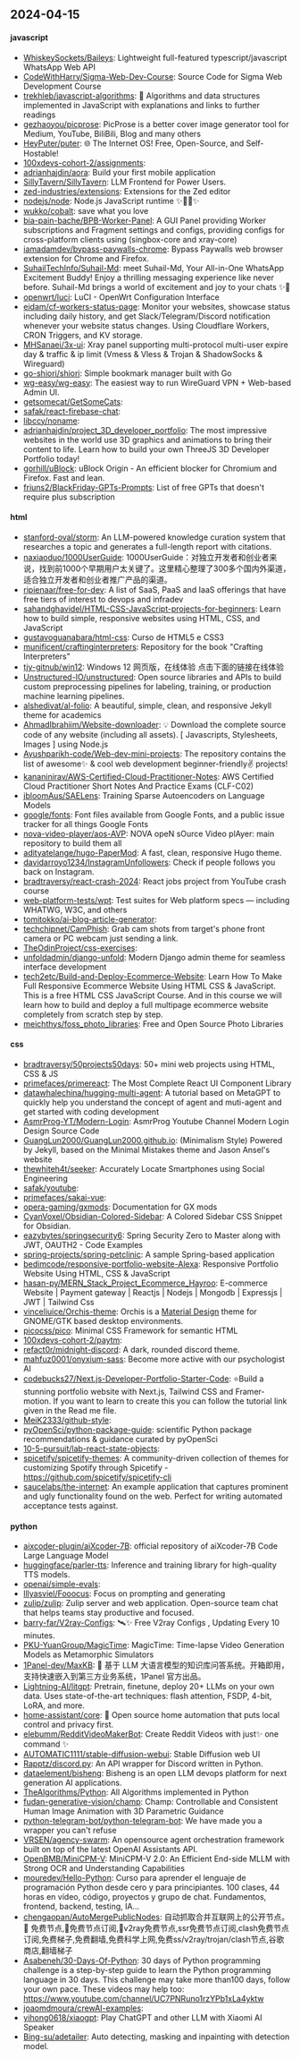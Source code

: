 ## 2024-04-15

#### javascript
* [WhiskeySockets/Baileys](https://github.com/WhiskeySockets/Baileys): Lightweight full-featured typescript/javascript WhatsApp Web API
* [CodeWithHarry/Sigma-Web-Dev-Course](https://github.com/CodeWithHarry/Sigma-Web-Dev-Course): Source Code for Sigma Web Development Course
* [trekhleb/javascript-algorithms](https://github.com/trekhleb/javascript-algorithms): 📝 Algorithms and data structures implemented in JavaScript with explanations and links to further readings
* [gezhaoyou/picprose](https://github.com/gezhaoyou/picprose): PicProse is a better cover image generator tool for Medium, YouTube, BiliBili, Blog and many others
* [HeyPuter/puter](https://github.com/HeyPuter/puter): 🌐 The Internet OS! Free, Open-Source, and Self-Hostable!
* [100xdevs-cohort-2/assignments](https://github.com/100xdevs-cohort-2/assignments): 
* [adrianhajdin/aora](https://github.com/adrianhajdin/aora): Build your first mobile application
* [SillyTavern/SillyTavern](https://github.com/SillyTavern/SillyTavern): LLM Frontend for Power Users.
* [zed-industries/extensions](https://github.com/zed-industries/extensions): Extensions for the Zed editor
* [nodejs/node](https://github.com/nodejs/node): Node.js JavaScript runtime ✨🐢🚀✨
* [wukko/cobalt](https://github.com/wukko/cobalt): save what you love
* [bia-pain-bache/BPB-Worker-Panel](https://github.com/bia-pain-bache/BPB-Worker-Panel): A GUI Panel providing Worker subscriptions and Fragment settings and configs, providing configs for cross-platform clients using (singbox-core and xray-core)
* [iamadamdev/bypass-paywalls-chrome](https://github.com/iamadamdev/bypass-paywalls-chrome): Bypass Paywalls web browser extension for Chrome and Firefox.
* [SuhailTechInfo/Suhail-Md](https://github.com/SuhailTechInfo/Suhail-Md): meet Suhail-Md, Your All-in-One WhatsApp Excitement Buddy! Enjoy a thrilling messaging experience like never before. Suhail-Md brings a world of excitement and joy to your chats ✨🤖
* [openwrt/luci](https://github.com/openwrt/luci): LuCI - OpenWrt Configuration Interface
* [eidam/cf-workers-status-page](https://github.com/eidam/cf-workers-status-page): Monitor your websites, showcase status including daily history, and get Slack/Telegram/Discord notification whenever your website status changes. Using Cloudflare Workers, CRON Triggers, and KV storage.
* [MHSanaei/3x-ui](https://github.com/MHSanaei/3x-ui): Xray panel supporting multi-protocol multi-user expire day & traffic & ip limit (Vmess & Vless & Trojan & ShadowSocks & Wireguard)
* [go-shiori/shiori](https://github.com/go-shiori/shiori): Simple bookmark manager built with Go
* [wg-easy/wg-easy](https://github.com/wg-easy/wg-easy): The easiest way to run WireGuard VPN + Web-based Admin UI.
* [getsomecat/GetSomeCats](https://github.com/getsomecat/GetSomeCats): 
* [safak/react-firebase-chat](https://github.com/safak/react-firebase-chat): 
* [libccy/noname](https://github.com/libccy/noname): 
* [adrianhajdin/project_3D_developer_portfolio](https://github.com/adrianhajdin/project_3D_developer_portfolio): The most impressive websites in the world use 3D graphics and animations to bring their content to life. Learn how to build your own ThreeJS 3D Developer Portfolio today!
* [gorhill/uBlock](https://github.com/gorhill/uBlock): uBlock Origin - An efficient blocker for Chromium and Firefox. Fast and lean.
* [friuns2/BlackFriday-GPTs-Prompts](https://github.com/friuns2/BlackFriday-GPTs-Prompts): List of free GPTs that doesn't require plus subscription

#### html
* [stanford-oval/storm](https://github.com/stanford-oval/storm): An LLM-powered knowledge curation system that researches a topic and generates a full-length report with citations.
* [naxiaoduo/1000UserGuide](https://github.com/naxiaoduo/1000UserGuide): 1000UserGuide：对独立开发者和创业者来说，找到前1000个早期用户太关键了。这里精心整理了300多个国内外渠道，适合独立开发者和创业者推广产品的渠道。
* [ripienaar/free-for-dev](https://github.com/ripienaar/free-for-dev): A list of SaaS, PaaS and IaaS offerings that have free tiers of interest to devops and infradev
* [sahandghavidel/HTML-CSS-JavaScript-projects-for-beginners](https://github.com/sahandghavidel/HTML-CSS-JavaScript-projects-for-beginners): Learn how to build simple, responsive websites using HTML, CSS, and JavaScript
* [gustavoguanabara/html-css](https://github.com/gustavoguanabara/html-css): Curso de HTML5 e CSS3
* [munificent/craftinginterpreters](https://github.com/munificent/craftinginterpreters): Repository for the book "Crafting Interpreters"
* [tjy-gitnub/win12](https://github.com/tjy-gitnub/win12): Windows 12 网页版，在线体验 点击下面的链接在线体验
* [Unstructured-IO/unstructured](https://github.com/Unstructured-IO/unstructured): Open source libraries and APIs to build custom preprocessing pipelines for labeling, training, or production machine learning pipelines.
* [alshedivat/al-folio](https://github.com/alshedivat/al-folio): A beautiful, simple, clean, and responsive Jekyll theme for academics
* [AhmadIbrahiim/Website-downloader](https://github.com/AhmadIbrahiim/Website-downloader): 💡 Download the complete source code of any website (including all assets). [ Javascripts, Stylesheets, Images ] using Node.js
* [Ayushparikh-code/Web-dev-mini-projects](https://github.com/Ayushparikh-code/Web-dev-mini-projects): The repository contains the list of awesome✨ & cool web development beginner-friendly✌️ projects!
* [kananinirav/AWS-Certified-Cloud-Practitioner-Notes](https://github.com/kananinirav/AWS-Certified-Cloud-Practitioner-Notes): AWS Certified Cloud Practitioner Short Notes And Practice Exams (CLF-C02)
* [jbloomAus/SAELens](https://github.com/jbloomAus/SAELens): Training Sparse Autoencoders on Language Models
* [google/fonts](https://github.com/google/fonts): Font files available from Google Fonts, and a public issue tracker for all things Google Fonts
* [nova-video-player/aos-AVP](https://github.com/nova-video-player/aos-AVP): NOVA opeN sOurce Video plAyer: main repository to build them all
* [adityatelange/hugo-PaperMod](https://github.com/adityatelange/hugo-PaperMod): A fast, clean, responsive Hugo theme.
* [davidarroyo1234/InstagramUnfollowers](https://github.com/davidarroyo1234/InstagramUnfollowers): Check if people follows you back on Instagram.
* [bradtraversy/react-crash-2024](https://github.com/bradtraversy/react-crash-2024): React jobs project from YouTube crash course
* [web-platform-tests/wpt](https://github.com/web-platform-tests/wpt): Test suites for Web platform specs — including WHATWG, W3C, and others
* [tomitokko/ai-blog-article-generator](https://github.com/tomitokko/ai-blog-article-generator): 
* [techchipnet/CamPhish](https://github.com/techchipnet/CamPhish): Grab cam shots from target's phone front camera or PC webcam just sending a link.
* [TheOdinProject/css-exercises](https://github.com/TheOdinProject/css-exercises): 
* [unfoldadmin/django-unfold](https://github.com/unfoldadmin/django-unfold): Modern Django admin theme for seamless interface development
* [tech2etc/Build-and-Deploy-Ecommerce-Website](https://github.com/tech2etc/Build-and-Deploy-Ecommerce-Website): Learn How To Make Full Responsive Ecommerce Website Using HTML CSS & JavaScript. This is a free HTML CSS JavaScript Course. And in this course we will learn how to build and deploy a full multipage ecommerce website completely from scratch step by step.
* [meichthys/foss_photo_libraries](https://github.com/meichthys/foss_photo_libraries): Free and Open Source Photo Libraries

#### css
* [bradtraversy/50projects50days](https://github.com/bradtraversy/50projects50days): 50+ mini web projects using HTML, CSS & JS
* [primefaces/primereact](https://github.com/primefaces/primereact): The Most Complete React UI Component Library
* [datawhalechina/hugging-multi-agent](https://github.com/datawhalechina/hugging-multi-agent): A tutorial based on MetaGPT to quickly help you understand the concept of agent and muti-agent and get started with coding development
* [AsmrProg-YT/Modern-Login](https://github.com/AsmrProg-YT/Modern-Login): AsmrProg Youtube Channel Modern Login Design Source Code
* [GuangLun2000/GuangLun2000.github.io](https://github.com/GuangLun2000/GuangLun2000.github.io): (Minimalism Style) Powered by Jekyll, based on the Minimal Mistakes theme and Jason Ansel's website
* [thewhiteh4t/seeker](https://github.com/thewhiteh4t/seeker): Accurately Locate Smartphones using Social Engineering
* [safak/youtube](https://github.com/safak/youtube): 
* [primefaces/sakai-vue](https://github.com/primefaces/sakai-vue): 
* [opera-gaming/gxmods](https://github.com/opera-gaming/gxmods): Documentation for GX mods
* [CyanVoxel/Obsidian-Colored-Sidebar](https://github.com/CyanVoxel/Obsidian-Colored-Sidebar): A Colored Sidebar CSS Snippet for Obsidian.
* [eazybytes/springsecurity6](https://github.com/eazybytes/springsecurity6): Spring Security Zero to Master along with JWT, OAUTH2 - Code Examples
* [spring-projects/spring-petclinic](https://github.com/spring-projects/spring-petclinic): A sample Spring-based application
* [bedimcode/responsive-portfolio-website-Alexa](https://github.com/bedimcode/responsive-portfolio-website-Alexa): Responsive Portfolio Website Using HTML, CSS & JavaScript
* [hasan-py/MERN_Stack_Project_Ecommerce_Hayroo](https://github.com/hasan-py/MERN_Stack_Project_Ecommerce_Hayroo): E-commerce Website | Payment gateway | Reactjs | Nodejs | Mongodb | Expressjs | JWT | Tailwind Css
* [vinceliuice/Orchis-theme](https://github.com/vinceliuice/Orchis-theme): Orchis is a [Material Design](https://material.io) theme for GNOME/GTK based desktop environments.
* [picocss/pico](https://github.com/picocss/pico): Minimal CSS Framework for semantic HTML
* [100xdevs-cohort-2/paytm](https://github.com/100xdevs-cohort-2/paytm): 
* [refact0r/midnight-discord](https://github.com/refact0r/midnight-discord): A dark, rounded discord theme.
* [mahfuz0001/onyxium-sass](https://github.com/mahfuz0001/onyxium-sass): Become more active with our psychologist AI
* [codebucks27/Next.js-Developer-Portfolio-Starter-Code](https://github.com/codebucks27/Next.js-Developer-Portfolio-Starter-Code): ⭐Build a stunning portfolio website with Next.js, Tailwind CSS and Framer-motion. If you want to learn to create this you can follow the tutorial link given in the Read me file.
* [MeiK2333/github-style](https://github.com/MeiK2333/github-style): 
* [pyOpenSci/python-package-guide](https://github.com/pyOpenSci/python-package-guide): scientific Python package recommendations & guidance curated by pyOpenSci
* [10-5-pursuit/lab-react-state-objects](https://github.com/10-5-pursuit/lab-react-state-objects): 
* [spicetify/spicetify-themes](https://github.com/spicetify/spicetify-themes): A community-driven collection of themes for customizing Spotify through Spicetify - https://github.com/spicetify/spicetify-cli
* [saucelabs/the-internet](https://github.com/saucelabs/the-internet): An example application that captures prominent and ugly functionality found on the web. Perfect for writing automated acceptance tests against.

#### python
* [aixcoder-plugin/aiXcoder-7B](https://github.com/aixcoder-plugin/aiXcoder-7B): official repository of aiXcoder-7B Code Large Language Model
* [huggingface/parler-tts](https://github.com/huggingface/parler-tts): Inference and training library for high-quality TTS models.
* [openai/simple-evals](https://github.com/openai/simple-evals): 
* [lllyasviel/Fooocus](https://github.com/lllyasviel/Fooocus): Focus on prompting and generating
* [zulip/zulip](https://github.com/zulip/zulip): Zulip server and web application. Open-source team chat that helps teams stay productive and focused.
* [barry-far/V2ray-Configs](https://github.com/barry-far/V2ray-Configs): 🛰️✨ Free V2ray Configs , Updating Every 10 minutes.
* [PKU-YuanGroup/MagicTime](https://github.com/PKU-YuanGroup/MagicTime): MagicTime: Time-lapse Video Generation Models as Metamorphic Simulators
* [1Panel-dev/MaxKB](https://github.com/1Panel-dev/MaxKB): 💬 基于 LLM 大语言模型的知识库问答系统。开箱即用，支持快速嵌入到第三方业务系统，1Panel 官方出品。
* [Lightning-AI/litgpt](https://github.com/Lightning-AI/litgpt): Pretrain, finetune, deploy 20+ LLMs on your own data. Uses state-of-the-art techniques: flash attention, FSDP, 4-bit, LoRA, and more.
* [home-assistant/core](https://github.com/home-assistant/core): 🏡 Open source home automation that puts local control and privacy first.
* [elebumm/RedditVideoMakerBot](https://github.com/elebumm/RedditVideoMakerBot): Create Reddit Videos with just✨ one command ✨
* [AUTOMATIC1111/stable-diffusion-webui](https://github.com/AUTOMATIC1111/stable-diffusion-webui): Stable Diffusion web UI
* [Rapptz/discord.py](https://github.com/Rapptz/discord.py): An API wrapper for Discord written in Python.
* [dataelement/bisheng](https://github.com/dataelement/bisheng): Bisheng is an open LLM devops platform for next generation AI applications.
* [TheAlgorithms/Python](https://github.com/TheAlgorithms/Python): All Algorithms implemented in Python
* [fudan-generative-vision/champ](https://github.com/fudan-generative-vision/champ): Champ: Controllable and Consistent Human Image Animation with 3D Parametric Guidance
* [python-telegram-bot/python-telegram-bot](https://github.com/python-telegram-bot/python-telegram-bot): We have made you a wrapper you can't refuse
* [VRSEN/agency-swarm](https://github.com/VRSEN/agency-swarm): An opensource agent orchestration framework built on top of the latest OpenAI Assistants API.
* [OpenBMB/MiniCPM-V](https://github.com/OpenBMB/MiniCPM-V): MiniCPM-V 2.0: An Efficient End-side MLLM with Strong OCR and Understanding Capabilities
* [mouredev/Hello-Python](https://github.com/mouredev/Hello-Python): Curso para aprender el lenguaje de programación Python desde cero y para principiantes. 100 clases, 44 horas en vídeo, código, proyectos y grupo de chat. Fundamentos, frontend, backend, testing, IA...
* [chengaopan/AutoMergePublicNodes](https://github.com/chengaopan/AutoMergePublicNodes): 自动抓取合并互联网上的公开节点。 🚀 免费节点,🚀免费节点订阅,🚀v2ray免费节点,ssr免费节点订阅,clash免费节点订阅,免费梯子,免费翻墙,免费科学上网,免费ss/v2ray/trojan/clash节点,谷歌商店,翻墙梯子
* [Asabeneh/30-Days-Of-Python](https://github.com/Asabeneh/30-Days-Of-Python): 30 days of Python programming challenge is a step-by-step guide to learn the Python programming language in 30 days. This challenge may take more than100 days, follow your own pace. These videos may help too: https://www.youtube.com/channel/UC7PNRuno1rzYPb1xLa4yktw
* [joaomdmoura/crewAI-examples](https://github.com/joaomdmoura/crewAI-examples): 
* [yihong0618/xiaogpt](https://github.com/yihong0618/xiaogpt): Play ChatGPT and other LLM with Xiaomi AI Speaker
* [Bing-su/adetailer](https://github.com/Bing-su/adetailer): Auto detecting, masking and inpainting with detection model.

